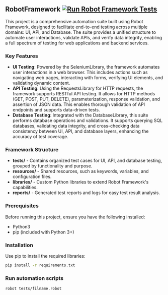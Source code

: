 ## RobotFramework [![Run Robot Framework Tests](https://github.com/renuka2593/robot-framework-complete/actions/workflows/robot_tests.yml/badge.svg)](https://github.com/renuka2593/robot-framework-complete/actions/workflows/robot_tests.yml)

This project is a comprehensive automation suite built using Robot Framework, designed to facilitate end-to-end testing
across multiple domains: UI, API, and Database. The suite provides a unified structure to automate user interactions,
validate APIs, and verify data integrity, enabling a full spectrum of testing for web applications and backend services.

### **Key Features**

* **UI Testing**: Powered by the SeleniumLibrary, the framework automates user interactions in a web browser. This
  includes actions such as navigating web pages, interacting with forms, verifying UI elements, and validating dynamic
  content.
* **API Testing**: Using the RequestsLibrary for HTTP requests, the framework supports RESTful API testing. It allows
  for HTTP methods (GET, POST, PUT, DELETE), parameterization, response validation, and assertion of JSON data. This
  enables thorough validation of API endpoints and supports data-driven tests.
* **Database Testing**: Integrated with the DatabaseLibrary, this suite performs database operations and validations. It
  supports querying SQL databases, validating data integrity, and cross-checking data consistency between UI, API, and
  database layers, enhancing the accuracy of test coverage.

### **Framework Structure**

* **tests/** - Contains organized test cases for UI, API, and database testing, grouped by functionality and purpose.
* **resources/** - Shared resources, such as keywords, variables, and configuration files.
* **libraries/** - Custom Python libraries to extend Robot Framework's capabilities.
* **reports/** - Generated test reports and logs for easy test result analysis.

### Prerequisites

Before running this project, ensure you have the following installed:

* Python3
* pip (included with Python 3+)

### Installation

Use pip to install the required libraries:

```bash
pip install -r requirements.txt
```

### Run automation scripts

```bash
robot tests/filname.robot
```
